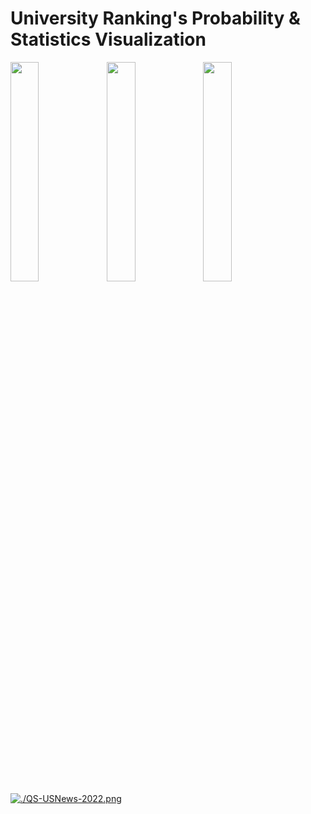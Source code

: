 # University Ranking's Probability & Statistics Visualization

<img align="left" width="30%" src="https://github.com/SynFUN/UniversityRanking/blob/main/QS_USNews%20Graduation%20Rate/QS_USNews%20Graduation%20Rate.gif" /><img align="left" width="30%" src="https://github.com/SynFUN/UniversityRanking/blob/main/QS%202022-2020/QS%202022-2020.gif" /><img align="left" width="30%" src="https://github.com/SynFUN/UniversityRanking/blob/main/QS_USNews_Expenses/QS_USNews_Expenses.gif" />

[![./QS-USNews-2022.png](https://i.postimg.cc/RZ5FgZBP/QS-USNews-2022.png)](https://postimg.cc/2VGr6m3v)

